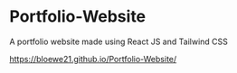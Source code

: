 # Portfolio-Website
A portfolio website made using React JS and Tailwind CSS

https://bloewe21.github.io/Portfolio-Website/

